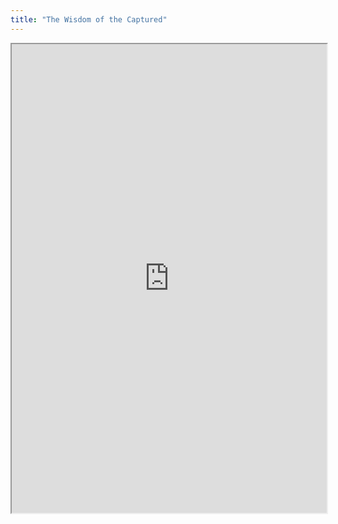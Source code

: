 ```yaml
---
title: "The Wisdom of the Captured"
---
```



<iframe height="750" width="100%" src="https://ewelton.github.io/ktest/wiki.html#The%20Wisdom%20of%20the%20Captured"></iframe>
